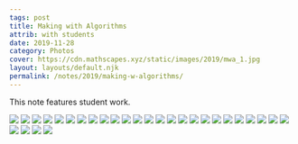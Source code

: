 ```yaml
---
tags: post
title: Making with Algorithms
attrib: with students
date: 2019-11-28
category: Photos
cover: https://cdn.mathscapes.xyz/static/images/2019/mwa_1.jpg
layout: layouts/default.njk
permalink: /notes/2019/making-w-algorithms/
--- 
```


This note features student work.
 
<img src="https://cdn.mathscapes.xyz/static/images/2019/mwa_1.jpg"/>

<img src="https://cdn.mathscapes.xyz/static/images/2019/mwa_2.jpg"/>

<img src="https://cdn.mathscapes.xyz/static/images/2019/mwa_3.jpg"/>

<img src="https://cdn.mathscapes.xyz/static/images/2019/mwa_4.jpg"/>

<img src="https://cdn.mathscapes.xyz/static/images/2019/mwa_5.jpg"/>

<img src="https://cdn.mathscapes.xyz/static/images/2019/mwa_6.jpg"/>

<img src="https://cdn.mathscapes.xyz/static/images/2019/mwa_7.jpg"/>

<img src="https://cdn.mathscapes.xyz/static/images/2019/mwa_8.jpg"/>

<img src="https://cdn.mathscapes.xyz/static/images/2019/mwa_9.jpg"/>

<img src="https://cdn.mathscapes.xyz/static/images/2019/mwa_10.jpg"/>

<img src="https://cdn.mathscapes.xyz/static/images/2019/mwa_11.jpg"/>

<img src="https://cdn.mathscapes.xyz/static/images/2019/mwa_12.jpg"/>

<img src="https://cdn.mathscapes.xyz/static/images/2019/mwa_13.jpg"/>

<img src="https://cdn.mathscapes.xyz/static/images/2019/mwa_14.jpg"/>

<img src="https://cdn.mathscapes.xyz/static/images/2019/mwa_15.jpg"/>

<img src="https://cdn.mathscapes.xyz/static/images/2019/mwa_16.jpg"/>

<img src="https://cdn.mathscapes.xyz/static/images/2019/mwa_17.jpg"/>

<img src="https://cdn.mathscapes.xyz/static/images/2019/mwa_18.jpg"/>

<img src="https://cdn.mathscapes.xyz/static/images/2019/mwa_19.jpg"/>

<img src="https://cdn.mathscapes.xyz/static/images/2019/mwa_20.jpg"/>

<img src="https://cdn.mathscapes.xyz/static/images/2019/mwa_21.jpg"/>

<img src="https://cdn.mathscapes.xyz/static/images/2019/mwa_22.jpg"/>

<img src="https://cdn.mathscapes.xyz/static/images/2019/mwa_23.jpg"/>

<img src="https://cdn.mathscapes.xyz/static/images/2019/mwa_24.jpg"/>

<img src="https://cdn.mathscapes.xyz/static/images/2019/mwa_25.jpg"/>

<img src="https://cdn.mathscapes.xyz/static/images/2019/mwa_26.jpg"/>

<img src="https://cdn.mathscapes.xyz/static/images/2019/mwa_27.jpg"/>

<img src="https://cdn.mathscapes.xyz/static/images/2019/mwa_29.jpg"/>

<img src="https://cdn.mathscapes.xyz/static/images/2019/mwa_30.jpg"/>
